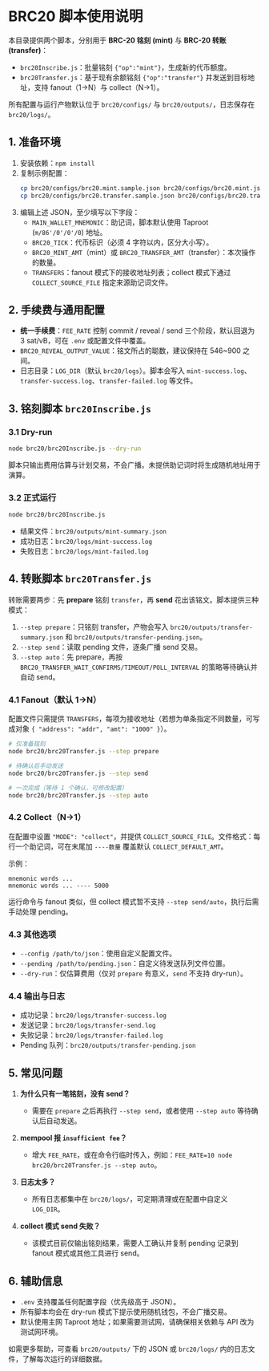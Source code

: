 # BRC20 脚本使用说明

本目录提供两个脚本，分别用于 **BRC-20 铭刻 (mint)** 与 **BRC-20 转账 (transfer)**：

- `brc20Inscribe.js`：批量铭刻 `{"op":"mint"}`，生成新的代币额度。
- `brc20Transfer.js`：基于现有余额铭刻 `{"op":"transfer"}` 并发送到目标地址，支持 fanout（1→N）与 collect（N→1）。

所有配置与运行产物默认位于 `brc20/configs/` 与 `brc20/outputs/`，日志保存在 `brc20/logs/`。

## 1. 准备环境

1. 安装依赖：`npm install`
2. 复制示例配置：
   ```bash
   cp brc20/configs/brc20.mint.sample.json brc20/configs/brc20.mint.json
   cp brc20/configs/brc20.transfer.sample.json brc20/configs/brc20.transfer.json
   ```
3. 编辑上述 JSON，至少填写以下字段：
   - `MAIN_WALLET_MNEMONIC`：助记词，脚本默认使用 Taproot (`m/86'/0'/0'/0`) 地址。
   - `BRC20_TICK`：代币标识（必须 4 字符以内，区分大小写）。
   - `BRC20_MINT_AMT`（mint）或 `BRC20_TRANSFER_AMT`（transfer）：本次操作的数量。
   - `TRANSFERS`：fanout 模式下的接收地址列表；collect 模式下通过 `COLLECT_SOURCE_FILE` 指定来源助记词文件。

## 2. 手续费与通用配置

- **统一手续费**：`FEE_RATE` 控制 commit / reveal / send 三个阶段，默认回退为 3 sat/vB，可在 `.env` 或配置文件中覆盖。
- `BRC20_REVEAL_OUTPUT_VALUE`：铭文所占的聪数，建议保持在 546~900 之间。
- 日志目录：`LOG_DIR`（默认 `brc20/logs`）。脚本会写入 `mint-success.log`、`transfer-success.log`、`transfer-failed.log` 等文件。

## 3. 铭刻脚本 `brc20Inscribe.js`

### 3.1 Dry-run

```bash
node brc20/brc20Inscribe.js --dry-run
```

脚本只输出费用估算与计划交易，不会广播。未提供助记词时将生成随机地址用于演算。

### 3.2 正式运行

```bash
node brc20/brc20Inscribe.js
```

- 结果文件：`brc20/outputs/mint-summary.json`
- 成功日志：`brc20/logs/mint-success.log`
- 失败日志：`brc20/logs/mint-failed.log`

## 4. 转账脚本 `brc20Transfer.js`

转账需要两步：先 **prepare** 铭刻 `transfer`，再 **send** 花出该铭文。脚本提供三种模式：

1. `--step prepare`：只铭刻 transfer，产物会写入 `brc20/outputs/transfer-summary.json` 和 `brc20/outputs/transfer-pending.json`。
2. `--step send`：读取 pending 文件，逐条广播 send 交易。
3. `--step auto`：先 prepare，再按 `BRC20_TRANSFER_WAIT_CONFIRMS/TIMEOUT/POLL_INTERVAL` 的策略等待确认并自动 send。

### 4.1 Fanout（默认 1->N）

配置文件只需提供 `TRANSFERS`，每项为接收地址（若想为单条指定不同数量，可写成对象 `{ "address": "addr", "amt": "1000" }`）。

```bash
# 仅准备铭刻
node brc20/brc20Transfer.js --step prepare

# 待确认后手动发送
node brc20/brc20Transfer.js --step send

# 一次完成（等待 1 个确认，可修改配置）
node brc20/brc20Transfer.js --step auto
```

### 4.2 Collect（N→1）

在配置中设置 `"MODE": "collect"`，并提供 `COLLECT_SOURCE_FILE`。文件格式：每行一个助记词，可在末尾加 `----数量` 覆盖默认 `COLLECT_DEFAULT_AMT`。

示例：
```
mnemonic words ...
mnemonic words ... ---- 5000
```

运行命令与 fanout 类似，但 collect 模式暂不支持 `--step send/auto`，执行后需手动处理 pending。

### 4.3 其他选项

- `--config /path/to/json`：使用自定义配置文件。
- `--pending /path/to/pending.json`：自定义待发送队列文件位置。
- `--dry-run`：仅估算费用（仅对 `prepare` 有意义，`send` 不支持 dry-run）。

### 4.4 输出与日志

- 成功记录：`brc20/logs/transfer-success.log`
- 发送记录：`brc20/logs/transfer-send.log`
- 失败记录：`brc20/logs/transfer-failed.log`
- Pending 队列：`brc20/outputs/transfer-pending.json`

## 5. 常见问题

1. **为什么只有一笔铭刻，没有 send？**
   - 需要在 `prepare` 之后再执行 `--step send`，或者使用 `--step auto` 等待确认后自动发送。

2. **mempool 报 `insufficient fee`？**
   - 增大 `FEE_RATE`，或在命令行临时传入，例如：`FEE_RATE=10 node brc20/brc20Transfer.js --step auto`。

3. **日志太多？**
   - 所有日志都集中在 `brc20/logs/`，可定期清理或在配置中自定义 `LOG_DIR`。

4. **collect 模式 send 失败？**
   - 该模式目前仅输出铭刻结果，需要人工确认并复制 pending 记录到 fanout 模式或其他工具进行 send。

## 6. 辅助信息

- `.env` 支持覆盖任何配置字段（优先级高于 JSON）。
- 所有脚本均会在 dry-run 模式下提示使用随机钱包，不会广播交易。
- 默认使用主网 Taproot 地址；如果需要测试网，请确保相关依赖与 API 改为测试网环境。

如需更多帮助，可查看 `brc20/outputs/` 下的 JSON 或 `brc20/logs/` 内的日志文件，了解每次运行的详细数据。

